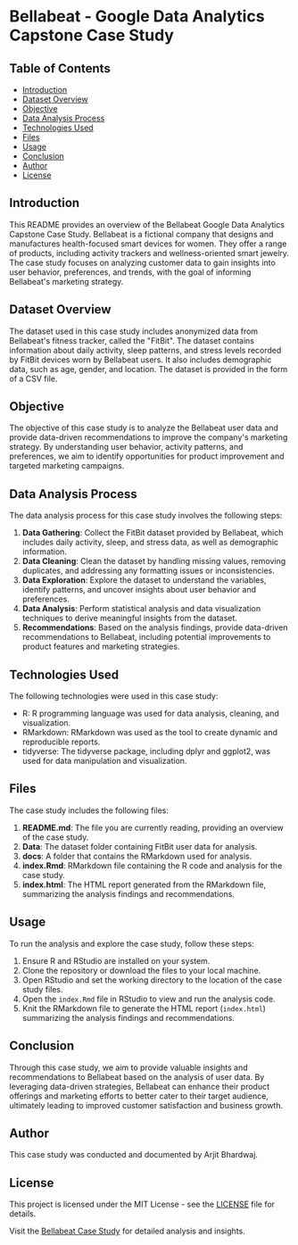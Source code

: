 # Bellabeat - Google Data Analytics Capstone Case Study

## Table of Contents

- [Introduction](#introduction)
- [Dataset Overview](#dataset-overview)
- [Objective](#objective)
- [Data Analysis Process](#data-analysis-process)
- [Technologies Used](#technologies-used)
- [Files](#files)
- [Usage](#usage)
- [Conclusion](#conclusion)
- [Author](#author)
- [License](#license)

## Introduction

This README provides an overview of the Bellabeat Google Data Analytics Capstone Case Study. Bellabeat is a fictional company that designs and manufactures health-focused smart devices for women. They offer a range of products, including activity trackers and wellness-oriented smart jewelry. The case study focuses on analyzing customer data to gain insights into user behavior, preferences, and trends, with the goal of informing Bellabeat's marketing strategy.

## Dataset Overview

The dataset used in this case study includes anonymized data from Bellabeat's fitness tracker, called the "FitBit". The dataset contains information about daily activity, sleep patterns, and stress levels recorded by FitBit devices worn by Bellabeat users. It also includes demographic data, such as age, gender, and location. The dataset is provided in the form of a CSV file.

## Objective

The objective of this case study is to analyze the Bellabeat user data and provide data-driven recommendations to improve the company's marketing strategy. By understanding user behavior, activity patterns, and preferences, we aim to identify opportunities for product improvement and targeted marketing campaigns.

## Data Analysis Process

The data analysis process for this case study involves the following steps:

1. **Data Gathering**: Collect the FitBit dataset provided by Bellabeat, which includes daily activity, sleep, and stress data, as well as demographic information.
2. **Data Cleaning**: Clean the dataset by handling missing values, removing duplicates, and addressing any formatting issues or inconsistencies.
3. **Data Exploration**: Explore the dataset to understand the variables, identify patterns, and uncover insights about user behavior and preferences.
4. **Data Analysis**: Perform statistical analysis and data visualization techniques to derive meaningful insights from the dataset.
5. **Recommendations**: Based on the analysis findings, provide data-driven recommendations to Bellabeat, including potential improvements to product features and marketing strategies.

## Technologies Used

The following technologies were used in this case study:

- R: R programming language was used for data analysis, cleaning, and visualization.
- RMarkdown: RMarkdown was used as the tool to create dynamic and reproducible reports.
- tidyverse: The tidyverse package, including dplyr and ggplot2, was used for data manipulation and visualization.

## Files

The case study includes the following files:

1. **README.md**: The file you are currently reading, providing an overview of the case study.
2. **Data**: The dataset folder containing FitBit user data for analysis.
3. **docs**: A folder that contains the RMarkdown used for analysis.
4. **index.Rmd**: RMarkdown file containing the R code and analysis for the case study.
5. **index.html**: The HTML report generated from the RMarkdown file, summarizing the analysis findings and recommendations.

## Usage

To run the analysis and explore the case study, follow these steps:

1. Ensure R and RStudio are installed on your system.
2. Clone the repository or download the files to your local machine.
3. Open RStudio and set the working directory to the location of the case study files.
4. Open the `index.Rmd` file in RStudio to view and run the analysis code.
5. Knit the RMarkdown file to generate the HTML report (`index.html`) summarizing the analysis findings and recommendations.

## Conclusion

Through this case study, we aim to provide valuable insights and recommendations to Bellabeat based on the analysis of user data. By leveraging data-driven strategies, Bellabeat can enhance their product offerings and marketing efforts to better cater to their target audience, ultimately leading to improved customer satisfaction and business growth.

## Author

This case study was conducted and documented by Arjit Bhardwaj.

## License

This project is licensed under the MIT License - see the [LICENSE](LICENSE) file for details.

Visit the [Bellabeat Case Study](https://bhardwajarjit.github.io/Bellabeat-Case-Study/) for detailed analysis and insights.
